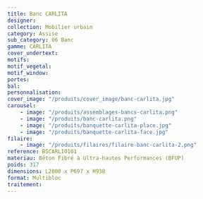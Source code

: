 ```yaml
---
title: Banc CARLITA
designer:
collection: Mobilier urbain
category: Assise
sub_category: 06 Banc
gamme: CARLITA
cover_undertext:
motifs:
motif_vegetal:
motif_window:
portes:
bal:
personnalisation:
cover_image: "/produits/cover_image/banc-carlita.jpg"
carousel:
    - image: "/produits/assemblages-bancs-carlita.png"
    - image: "/produits/banc-carlita.png"
    - image: "/produits/banquette-carlita-place.jpg"
    - image: "/produits/banquette-carlita-face.jpg"
filaire:
    - image: "/produits/filaires/filaire-banc-carlita-2.png"
reference: BSCARLI0101
materiau: Béton Fibré à Ultra-hautes Performances (BFUP)
poids: 317
dimensions: L2000 x P697 x H938
format: Multibloc
traitement:
---
```

